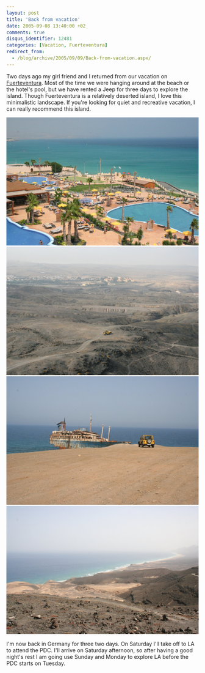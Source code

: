 ```yaml
---
layout: post
title: 'Back from vacation'
date: 2005-09-08 13:40:00 +02
comments: true
disqus_identifier: 12481
categories: [Vacation, Fuerteventura]
redirect_from:
  - /blog/archive/2005/09/09/Back-from-vacation.aspx/
---
```


Two days ago my girl friend and I returned from our vacation on [Fuerteventura](http://www.fuerteventura.com/). Most of the time we were hanging around at the beach or the hotel's pool, but we have rented a Jeep for three days to explore the island. Though Fuerteventura is a relatively deserted island, I love this minimalistic landscape. If you're looking for quiet and recreative vacation, I can really recommend this island.

![View from our balcony](/files/archive/hotel.jpg) ![Jeep 1](/files/archive/jeep1.jpg) ![Jeep 2](/files/archive/jeep2.jpg) ![Cofete](/files/archive/Cofete.jpg)

I'm now back in Germany for three two days. On Saturday I'll take off to LA to attend the PDC. I'll arrive on Saturday afternoon, so after having a good night's rest I am going use Sunday and Monday to explore LA before the PDC starts on Tuesday.



